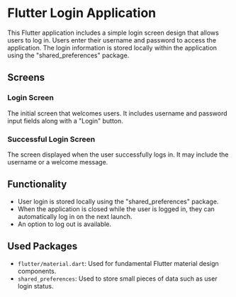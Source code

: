 # Flutter Login Application

This Flutter application includes a simple login screen design that allows users to log in. Users enter their username and password to access the application. The login information is stored locally within the application using the "shared_preferences" package.

## Screens

### Login Screen

The initial screen that welcomes users. It includes username and password input fields along with a "Login" button.

### Successful Login Screen

The screen displayed when the user successfully logs in. It may include the username or a welcome message.

## Functionality

- User login is stored locally using the "shared_preferences" package.
- When the application is closed while the user is logged in, they can automatically log in on the next launch.
- An option to log out is available.

## Used Packages

- `flutter/material.dart`: Used for fundamental Flutter material design components.
- `shared_preferences`: Used to store small pieces of data such as user login status.
